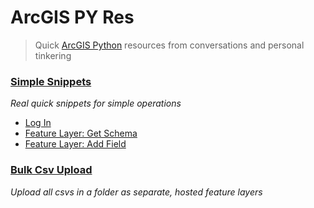 # ArcGIS PY Res
> Quick [ArcGIS Python](https://developers.arcgis.com/python/) resources from conversations and personal tinkering

### [Simple Snippets](https://github.com/mpayson/arcgis-py-res/blob/master/SimpleSnippets.ipynb)
*Real quick snippets for simple operations*
- [Log In](https://nbviewer.jupyter.org/github/mpayson/arcgis-py-res/blob/master/SimpleSnippets.ipynb#Log-In)
- [Feature Layer: Get Schema](https://nbviewer.jupyter.org/github/mpayson/arcgis-py-res/blob/master/SimpleSnippets.ipynb#Feature-Layer:-Get-Schema)
- [Feature Layer: Add Field](https://nbviewer.jupyter.org/github/mpayson/arcgis-py-res/blob/master/SimpleSnippets.ipynb#Feature-Layer:-Add-Field)

### [Bulk Csv Upload](https://github.com/mpayson/arcgis-py-res/blob/master/BulkCsvUpload.ipynb)
*Upload all csvs in a folder as separate, hosted feature layers*